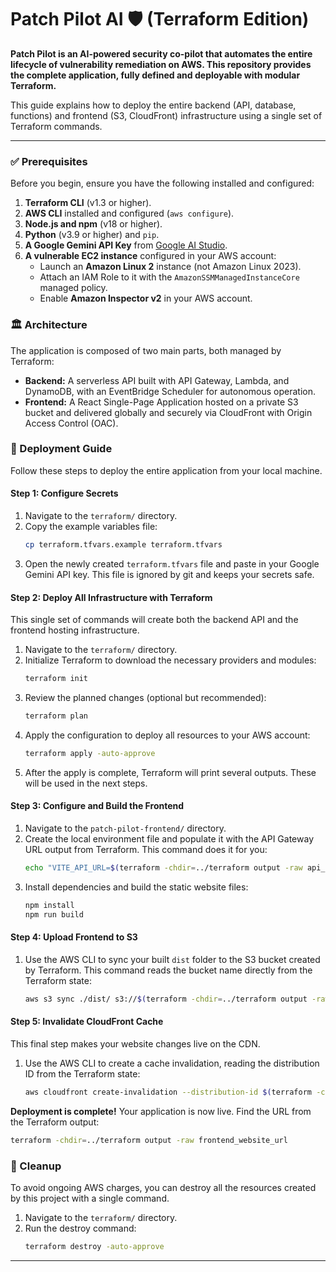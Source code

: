 # Patch Pilot AI 🛡️ (Terraform Edition)

**Patch Pilot is an AI-powered security co-pilot that automates the entire lifecycle of vulnerability remediation on AWS. This repository provides the complete application, fully defined and deployable with modular Terraform.**

This guide explains how to deploy the entire backend (API, database, functions) and frontend (S3, CloudFront) infrastructure using a single set of Terraform commands.

---

### ✅ Prerequisites

Before you begin, ensure you have the following installed and configured:

1.  **Terraform CLI** (v1.3 or higher).
2.  **AWS CLI** installed and configured (`aws configure`).
3.  **Node.js and npm** (v18 or higher).
4.  **Python** (v3.9 or higher) and `pip`.
5.  **A Google Gemini API Key** from [Google AI Studio](https://aistudio.google.com/app/apikey).
6.  **A vulnerable EC2 instance** configured in your AWS account:
    *   Launch an **Amazon Linux 2** instance (not Amazon Linux 2023).
    *   Attach an IAM Role to it with the `AmazonSSMManagedInstanceCore` managed policy.
    *   Enable **Amazon Inspector v2** in your AWS account.

### 🏛️ Architecture

The application is composed of two main parts, both managed by Terraform:
*   **Backend:** A serverless API built with API Gateway, Lambda, and DynamoDB, with an EventBridge Scheduler for autonomous operation.
*   **Frontend:** A React Single-Page Application hosted on a private S3 bucket and delivered globally and securely via CloudFront with Origin Access Control (OAC).

### 🚀 Deployment Guide

Follow these steps to deploy the entire application from your local machine.

#### **Step 1: Configure Secrets**

1.  Navigate to the `terraform/` directory.
2.  Copy the example variables file:
    ```bash
    cp terraform.tfvars.example terraform.tfvars
    ```
3.  Open the newly created `terraform.tfvars` file and paste in your Google Gemini API key. This file is ignored by git and keeps your secrets safe.

#### **Step 2: Deploy All Infrastructure with Terraform**

This single set of commands will create both the backend API and the frontend hosting infrastructure.

1.  Navigate to the `terraform/` directory.
2.  Initialize Terraform to download the necessary providers and modules:
    ```bash
    terraform init
    ```
3.  Review the planned changes (optional but recommended):
    ```bash
    terraform plan
    ```
4.  Apply the configuration to deploy all resources to your AWS account:
    ```bash
    terraform apply -auto-approve
    ```
5.  After the apply is complete, Terraform will print several outputs. These will be used in the next steps.

#### **Step 3: Configure and Build the Frontend**

1.  Navigate to the `patch-pilot-frontend/` directory.
2.  Create the local environment file and populate it with the API Gateway URL output from Terraform. This command does it for you:
    ```bash
    echo "VITE_API_URL=$(terraform -chdir=../terraform output -raw api_gateway_endpoint)" > .env.local
    ```
3.  Install dependencies and build the static website files:
    ```bash
    npm install
    npm run build
    ```

#### **Step 4: Upload Frontend to S3**

1.  Use the AWS CLI to sync your built `dist` folder to the S3 bucket created by Terraform. This command reads the bucket name directly from the Terraform state:
    ```bash
    aws s3 sync ./dist/ s3://$(terraform -chdir=../terraform output -raw frontend_s3_bucket_id)
    ```

#### **Step 5: Invalidate CloudFront Cache**

This final step makes your website changes live on the CDN.

1.  Use the AWS CLI to create a cache invalidation, reading the distribution ID from the Terraform state:
    ```bash
    aws cloudfront create-invalidation --distribution-id $(terraform -chdir=../terraform output -raw frontend_cloudfront_distribution_id) --paths "/*"
    ```

**Deployment is complete!** Your application is now live. Find the URL from the Terraform output:
```bash
terraform -chdir=../terraform output -raw frontend_website_url
```

### 🧹 Cleanup

To avoid ongoing AWS charges, you can destroy all the resources created by this project with a single command.

1.  Navigate to the `terraform/` directory.
2.  Run the destroy command:
    ```bash
    terraform destroy -auto-approve
    ```
---
